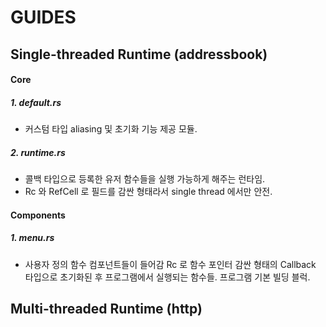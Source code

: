 # GUIDES

## Single-threaded Runtime (addressbook)
#### Core
##### 1. default.rs
- 커스텀 타입 aliasing 및 초기화 기능 제공 모듈.

##### 2. runtime.rs
- 콜백 타입으로 등록한 유저 함수들을 실행 가능하게 해주는 런타임.
- Rc 와 RefCell 로 필드를 감싼 형태라서 single thread 에서만 안전.

#### Components
##### 1. menu.rs
- 사용자 정의 함수 컴포넌트들이 들어감 Rc 로 함수 포인터 감싼 형태의
Callback 타입으로 초기화된 후 프로그램에서 실행되는 함수들. 프로그램
기본 빌딩 블럭.

## Multi-threaded Runtime (http)
